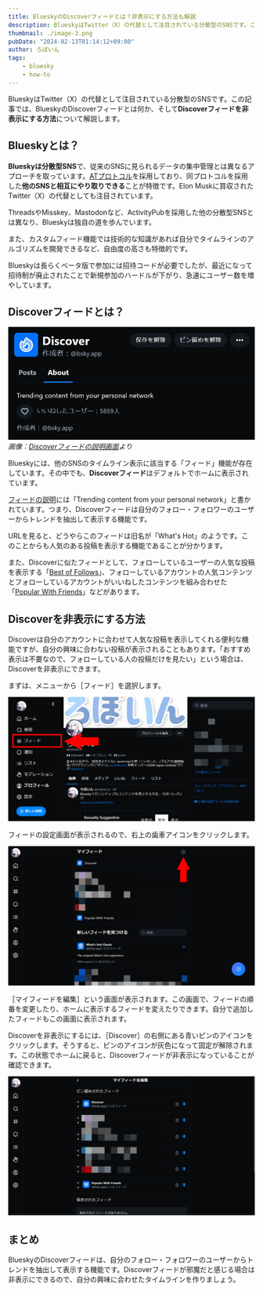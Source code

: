 ```yaml
---
title: BlueskyのDiscoverフィードとは？非表示にする方法も解説
description: BlueskyはTwitter（X）の代替として注目されている分散型のSNSです。この記事では、BlueskyのDiscoverフィードとは何か、そしてDiscoverフィードを非表示にする方法について解説します。
thumbnail: ./image-3.png
pubDate: "2024-02-13T01:14:12+09:00"
author: ろぼいん
tags:
    - bluesky
    - how-to
---
```


BlueskyはTwitter（X）の代替として注目されている分散型のSNSです。この記事では、BlueskyのDiscoverフィードとは何か、そして**Discoverフィードを非表示にする方法**について解説します。

## Blueskyとは？

**Blueskyは分散型SNS**で、従来のSNSに見られるデータの集中管理とは異なるアプローチを取っています。[ATプロトコル](https://atproto.com/)を採用しており、同プロトコルを採用した**他のSNSと相互にやり取りできる**ことが特徴です。Elon Muskに買収されたTwitter（X）の代替としても注目されています。

ThreadsやMisskey、Mastodonなど、ActivityPubを採用した他の分散型SNSとは異なり、Blueskyは独自の道を歩んでいます。

また、カスタムフィード機能では技術的な知識があれば自分でタイムラインのアルゴリズムを開発できるなど、自由度の高さも特徴的です。

Blueskyは長らくベータ版で参加には招待コードが必要でしたが、最近になって招待制が廃止されたことで新規参加のハードルが下がり、急速にユーザー数を増やしています。

## Discoverフィードとは？

![Discoverフィードの説明](image-3.png)
*画像：[Discoverフィードの説明画面](https://bsky.app/profile/did:plc:z72i7hdynmk6r22z27h6tvur/feed/whats-hot)より*

Blueskyには、他のSNSのタイムライン表示に該当する「フィード」機能が存在しています。その中でも、**Discoverフィード**はデフォルトでホームに表示されています。

[フィードの説明](https://bsky.app/profile/did:plc:z72i7hdynmk6r22z27h6tvur/feed/whats-hot)には「Trending content from your personal network」と書かれています。つまり、Discoverフィードは自分のフォロー・フォロワーのユーザーからトレンドを抽出して表示する機能です。

URLを見ると、どうやらこのフィードは旧名が「What's Hot」のようです。このことからも人気のある投稿を表示する機能であることが分かります。

また、Discoverに似たフィードとして、フォローしているユーザーの人気な投稿を表示する「[Best of Follows](https://bsky.app/profile/did:plc:z72i7hdynmk6r22z27h6tvur/feed/best-of-follows)」、フォローしているアカウントの人気コンテンツとフォローしているアカウントがいいねしたコンテンツを組み合わせた「[Popular With Friends](https://bsky.app/profile/did:plc:z72i7hdynmk6r22z27h6tvur/feed/with-friends)」などがあります。

## Discoverを非表示にする方法

Discoverは自分のアカウントに合わせて人気な投稿を表示してくれる便利な機能ですが、自分の興味に合わない投稿が表示されることもあります。「おすすめ表示は不要なので、フォローしている人の投稿だけを見たい」という場合は、Discoverを非表示にできます。

まずは、メニューから［フィード］を選択します。

![Blueskyのメニューのスクリーンショット](./image.png)

フィードの設定画面が表示されるので、右上の歯車アイコンをクリックします。

![フィードの設定画面](./image-1.png)

［マイフィードを編集］という画面が表示されます。この画面で、フィードの順番を変更したり、ホームに表示するフィードを変えたりできます。自分で追加したフィードもこの画面に表示されます。

Discoverを非表示にするには、［Discover］の右側にある青いピンのアイコンをクリックします。そうすると、ピンのアイコンが灰色になって固定が解除されます。この状態でホームに戻ると、Discoverフィードが非表示になっていることが確認できます。

![マイフィードの編集画面](./image-2.png)

## まとめ

BlueskyのDiscoverフィードは、自分のフォロー・フォロワーのユーザーからトレンドを抽出して表示する機能です。Discoverフィードが邪魔だと感じる場合は非表示にできるので、自分の興味に合わせたタイムラインを作りましょう。
